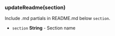 
### updateReadme(section)

Include .md partials in README.md below `section`.


- `section` **String** - Section name





